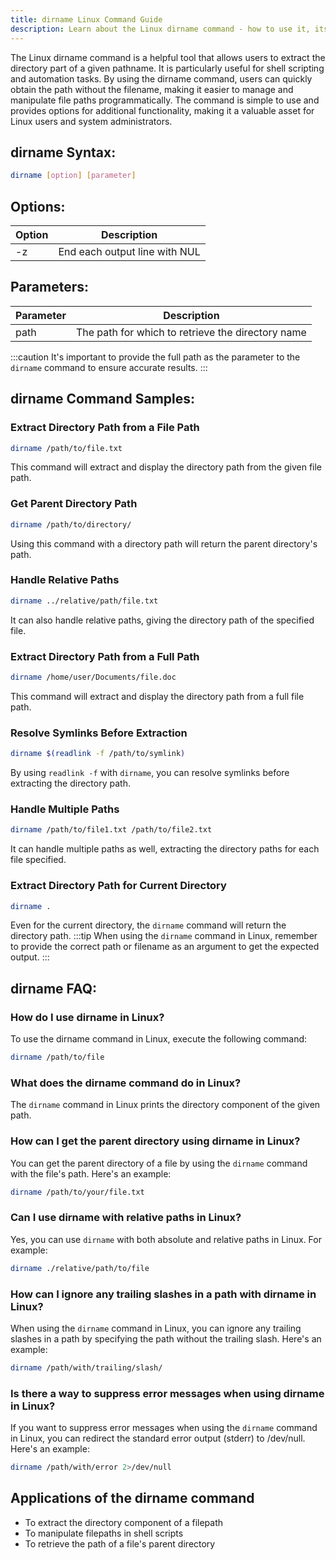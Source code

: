 ```yaml
---
title: dirname Linux Command Guide
description: Learn about the Linux dirname command - how to use it, its options, and practical examples.
---
```


The Linux dirname command is a helpful tool that allows users to extract the directory part of a given pathname. It is particularly useful for shell scripting and automation tasks. By using the dirname command, users can quickly obtain the path without the filename, making it easier to manage and manipulate file paths programmatically. The command is simple to use and provides options for additional functionality, making it a valuable asset for Linux users and system administrators.

## dirname Syntax:
```bash
dirname [option] [parameter]
```
## Options:
| Option | Description                  |
|--------|------------------------------|
| -z     | End each output line with NUL |

## Parameters:
| Parameter  | Description                        |
|------------|------------------------------------|
| path       | The path for which to retrieve the directory name |

:::caution
It's important to provide the full path as the parameter to the `dirname` command to ensure accurate results.
:::
## dirname Command Samples:
### Extract Directory Path from a File Path
```bash
dirname /path/to/file.txt
```
This command will extract and display the directory path from the given file path.

### Get Parent Directory Path
```bash
dirname /path/to/directory/
```
Using this command with a directory path will return the parent directory's path.

### Handle Relative Paths
```bash
dirname ../relative/path/file.txt
```
It can also handle relative paths, giving the directory path of the specified file.

### Extract Directory Path from a Full Path
```bash
dirname /home/user/Documents/file.doc
```
This command will extract and display the directory path from a full file path.

### Resolve Symlinks Before Extraction
```bash
dirname $(readlink -f /path/to/symlink)
```
By using `readlink -f` with `dirname`, you can resolve symlinks before extracting the directory path.

### Handle Multiple Paths
```bash
dirname /path/to/file1.txt /path/to/file2.txt
```
It can handle multiple paths as well, extracting the directory paths for each file specified.

### Extract Directory Path for Current Directory
```bash
dirname .
```
Even for the current directory, the `dirname` command will return the directory path.
:::tip
When using the `dirname` command in Linux, remember to provide the correct path or filename as an argument to get the expected output.
:::

## dirname FAQ:
### How do I use dirname in Linux?
To use the dirname command in Linux, execute the following command:
```bash
dirname /path/to/file
```

### What does the dirname command do in Linux?
The `dirname` command in Linux prints the directory component of the given path.

### How can I get the parent directory using dirname in Linux?
You can get the parent directory of a file by using the `dirname` command with the file's path. Here's an example:
```bash
dirname /path/to/your/file.txt
```

### Can I use dirname with relative paths in Linux?
Yes, you can use `dirname` with both absolute and relative paths in Linux. For example:
```bash
dirname ./relative/path/to/file
```

### How can I ignore any trailing slashes in a path with dirname in Linux?
When using the `dirname` command in Linux, you can ignore any trailing slashes in a path by specifying the path without the trailing slash. Here's an example:
```bash
dirname /path/with/trailing/slash/
```

### Is there a way to suppress error messages when using dirname in Linux?
If you want to suppress error messages when using the `dirname` command in Linux, you can redirect the standard error output (stderr) to /dev/null. Here's an example:
```bash
dirname /path/with/error 2>/dev/null
```
## Applications of the dirname command

- To extract the directory component of a filepath
- To manipulate filepaths in shell scripts
- To retrieve the path of a file's parent directory